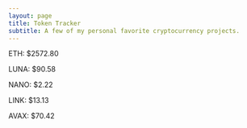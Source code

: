 ```yaml
---
layout: page
title: Token Tracker
subtitle: A few of my personal favorite cryptocurrency projects.
---
```


<!--BEGINCRYPTOINPUT-->
ETH: $2572.80

LUNA: $90.58

NANO: $2.22

LINK: $13.13

AVAX: $70.42

<!--ENDCRYPTOINPUT-->
